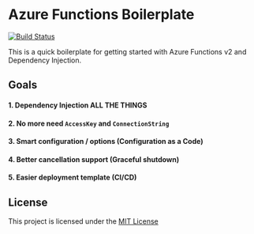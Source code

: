 # Azure Functions Boilerplate

[![Build Status](https://dev.azure.com/shibayan/azure-functions-boilerplate/_apis/build/status/Build%20azure-functions-boilerplate?branchName=master)](https://dev.azure.com/shibayan/azure-functions-boilerplate/_build/latest?definitionId=44&branchName=master)

This is a quick boilerplate for getting started with Azure Functions v2 and Dependency Injection.

## Goals

#### 1. Dependency Injection ALL THE THINGS

#### 2. No more need `AccessKey` and `ConnectionString`

#### 3. Smart configuration / options (Configuration as a Code)

#### 4. Better cancellation support (Graceful shutdown)

#### 5. Easier deployment template (CI/CD)

## License

This project is licensed under the [MIT License](https://github.com/shibayan/azure-functions-v2-boilerplate/blob/master/LICENSE)
